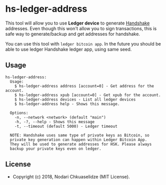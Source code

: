 # hs-ledger-address

This tool will allow you to use **Ledger device** to generate [Handshake][handshake] addresses.
Even though this won't allow you to sign transactions, this is safe way to generate/backup and get addresses for handshake.

You can use this tool with `ledger bitcoin app`. In the future you should be able to use ledger Handshake ledger app, using same seed.

## Usage
```
hs-ledger-address:
  Usage:
    $ hs-ledger-address address [account=0] - Get address for the account.
    $ hs-ledger-address xpub [account=0] - Get xpub for the account.
    $ hs-ledger-address devices - List all ledger devices
    $ hs-ledger-address help - Shows this message.

  Options:
    -n, --network <network> (default "main")
    -h, -?, --help - Shows this message
    -t, --timeout (default 5000) - Ledger timeout

  NOTE: Handshake uses same type of private keys as Bitcoin, so
  private key generation can happen within Ledger Bitcoin App.
  They will be used to generate addresses for HSK. Please always
  backup your private keys even on ledger.
```

## License

- Copyright (c) 2018, Nodari Chkuaselidze (MIT License).


[handshake]: http://handshake.org/
